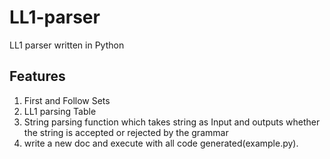 # LL1-parser
LL1 parser written in Python

## Features
1. First and Follow Sets
2. LL1 parsing Table
3. String parsing function which takes string as Input and outputs whether the string is accepted or rejected by the grammar
4. write a new doc and execute with all code generated(example.py).

